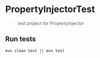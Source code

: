 # PropertyInjectorTest
> test project for PropertyInjector

## Run tests

    mvn clean test || mvn test